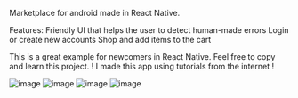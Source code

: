 Marketplace for android made in React Native.

Features:
Friendly UI that helps the user to detect human-made errors
Login or create new accounts
Shop and add items to the cart

This is a great example for newcomers in React Native. Feel free to copy and learn this project.
! I made this app using tutorials from the internet !

![image](https://user-images.githubusercontent.com/73831398/200180853-482d1b64-d15a-4a65-83c2-3c21f7cdb478.png)
![image](https://user-images.githubusercontent.com/73831398/200180860-6f2b9ff8-09fe-4b5d-b66a-44b9300c7fcb.png)
![image](https://user-images.githubusercontent.com/73831398/200180865-afec0ba2-6f0b-43f9-84c5-7c932a575a1e.png)
![image](https://user-images.githubusercontent.com/73831398/200180870-5d328cc4-2f66-4c8a-9866-2f4e319048bb.png)
